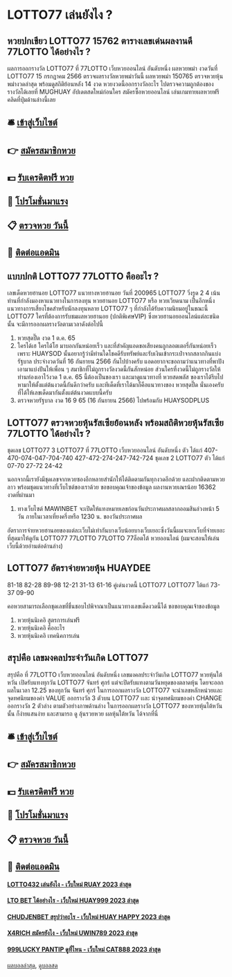 # LOTTO77 เล่นยังไง ?
## หวยปกเขียว LOTTO77 15762 ตารางเลขเด่นผลงานดี 77LOTTO ได้อย่างไร ?
ผลการออกรางวัล LOTTO77 ที่ 77LOTTO เว็บหวยออนไลน์ อันดับหนึ่ง ผลหวยพม่า งวดวันที่ LOTTO77 15 กรกฏาคม 2566 ตรวจผลรางวัลหวยพม่าวันนี้ ผลหวยพม่า 150765 ตรวจหวยหุ้นพม่างวดล่าสุด พร้อมดูสถิติย้อนหลัง 14 งวด หวยงวดนี้ออกรางวัลอะไร ไปตรวจความถูกต้องของรางวัลได้เลยที่ MUGHUAY อัปเดตสดใหม่ก่อนใคร
สมัครซื้อหวยออนไลน์ เล่นเกมทายผลหวยฟรีคลิดที่ปุ่มด้านล่างนี้เลย

## 🛎 [เข้าสู่เว็บไซต์](https://bit.ly/3BG5bNw)
## 👉 [สมัครสมาชิกหวย](https://bit.ly/3BG5bNw)
## 💵 [รับเครดิตฟรี หวย](https://bit.ly/3C3mvgS)
## 👑 [โปรโมชั่นมาแรง](https://bit.ly/3C3mvgS)
## 📋 [ตรวจหวย วันนี้](https://bit.ly/3C3mvgS)
## 📱 [ติดต่อแอดมิน](https://bit.ly/3C3mvgS)

## แบบปกติ LOTTO77 77LOTTO คืออะไร ?
เลขเด็ดหวยฮานอย LOTTO77 แนวทางหวยฮานอย วันที่ 200965 LOTTO77 วิ่งรูด 2 4 เน้น
ท่านที่กำลังมองหาแนวทางในการลงทุน หวยฮานอย LOTTO77 หรือ หวยเวียดนาม เป็นอีกหนึ่งแนวทางการเสี่ยงโชคสำหรับนักลงทุนหลาย LOTTO77 ๆ ที่กำลังได้รับความนิยมอยู่ในขณะนี้ LOTTO77 ใครที่ต้องการรับชมผลหวยฮานอย (ปกติพิเศษVIP) ซึ่งหวยฮานอยออนไลน์แต่ละชนิดนั้น จะมีการออกผลรางวัลตามเวลาดังต่อไปนี้
1. หวยสุดปี๊ด งวด 1 ต.ค. 65
2. ใครได้เฮ ใครได้โฮ มาบอกกันหน่อยเร็ว และที่สำคัญแอดขอเสียงคนถูกลอตเตอรี่กันหน่อยเร็วเพราะ HUAYSOD นั้นอยากรู้ว่ามีท่านใดโชคดีรับทรัพย์และรับเงินเข้ากระเป๋าจากสลากกินแบ่งรัฐบาล ประจำงวดวันที่ 16 กันยายน 2566 กันไปบ้างครับ แอดอยากจะขอถามว่าแนวทางที่พาปังเอามาแบ่งปันให้เพื่อน ๆ สมาชิกที่ไม่ถูกรางวัลงวดนี้กันสักหน่อย ส่วนใครที่งวดนี้ไม่ถูกรางวัลให้ท่านท่องเอาไว้งวด 1 ต.ค. 65 นี้ต้องเป็นของเรา และมาดูแนวทางที่ หวยสดพลัส ของเราได้รีบไปหามาให้ตั้งแต่ต้นงวดนี้กันดีกว่าครับ และทีเด็ดที่เราได้มาก็คือแนวทางของ หวยสุดปี๊ด นั่นเองครับ ที่ได้ให้เลขเด็ดมากันตั้งแต่ต้นงวดแบบนี้ครับ
3. ตรวจหวยรัฐบาล งวด 16 9 65 (16 กันยายน 2566) ไปพร้อมกับ HUAYSODPLUS

## LOTTO77 ตรวจหวยหุ้นรัสเซียย้อนหลัง พร้อมสถิติหวยหุ้นรัสเซีย 77LOTTO ได้อย่างไร ?
ชุดเลข LOTTO77 3 LOTTO77 ที่ 77LOTTO เว็บหวยออนไลน์ อันดับหนึ่ง ตัว ได้แก่
407-470-074-047-704-740
427-472-274-247-742-724
ชุดเลข 2 LOTTO77 ตัว ได้แก่
07-70
27-72
24-42

นอกจากนี้เรายังมีชุดเลขจากหวยซองอีกหลายสำนักให้ได้ติดตามกันทุกงวดอีกด้วย และฝากติดตามหวยลาว พร้อมชุดแนวทางที่เว็บไซต์ของเราด้วย
ขอขอบคุณเจ้าของข้อมูล
ผลงานหวยเณรน้อย 16362 งวดที่ผ่านมา
1. ทางเว็บไซต์ MAWINBET จะเปิดให้แทงหมายเลขก่อนวันประกาศผลสลากออมสินล่วงหน้า 5 วัน ภายในเวลาเที่ยงครึ่งหรือ 1230 น. ของวันประกาศผล

อัตราการจ่ายหวยฮานอยของแต่ละเว็บไม่เท่ากันบางเว็บน้อยบางเว็บเยอะซึ่งวันนี้ผมจะยกเว็บที่จ่ายเยอะที่สุดมาให้ดูกัน LOTTO77 77LOTTO 77LOTTO 77ล็อตโต้ หวยออนไลน์ (ผมจะสอนให้เล่นเว็บนี้ด้วยอ่านต่อด้านล่าง)

## LOTTO77 อัตราจ่ายหวยหุ้น HUAYDEE
81-18
82-28
89-98
12-21
31-13
61-16
คู่เด่นงวดนี้ LOTTO77 LOTTO77 ได้แก่
73-37
09-90

คอหวยสามารถเลือกชุดเลขที่ชื่นชอบไปพิจาณาเป็นแนวทางเลขเด็ดงวดนี้ได้
ขอขอบคุณเจ้าของข้อมูล
1. หวยหุ้นนิเคอิ สูตรการเล่นฟรี
2. หวยหุ้นนิเคอิ คืออะไร
3. หวยหุ้นนิเคอิ เทคนิคการเล่น

## สรุปคือ เลขมงคลประจำวันเกิด LOTTO77
สรุปคือ ที่ 77LOTTO เว็บหวยออนไลน์ อันดับหนึ่ง เลขมงคลประจำวันเกิด LOTTO77 หวยหุ้นใต้หวัน เปิดรับแทงทุกวัน LOTTO77 จันทร์ ศุกร์ แต่จะปิดรับแทงตามวันหยุดของตลาดหุ้น โดยจะออกผลในเวลา 12.25 ของทุกวัน จันทร์ ศุกร์ ในการออกผลรางวัล LOTTO77 จะนำเลขหลักหน่วยเเละจุดทศนิยมของค่า VALUE ออกรางวัล 3 ตัวบน LOTTO77 เเละ นำจุดทศนิยมของค่า CHANGE ออกรางวัล 2 ตัวล่าง ตามตัวอย่างภาพด้านล่าง
ในการออกผลรางวัล LOTTO77 ของหวยหุ้นไต้หวัน นั้น ก็ง่ายแสนง่าย และสามารถ ดู ลุ้นรวยหวย ผลหุ้นใต้หวัน ได้จากที่นี่

## 🛎 [เข้าสู่เว็บไซต์](https://bit.ly/3BG5bNw)
## 👉 [สมัครสมาชิกหวย](https://bit.ly/3BG5bNw)
## 💵 [รับเครดิตฟรี หวย](https://bit.ly/3C3mvgS)
## 👑 [โปรโมชั่นมาแรง](https://bit.ly/3C3mvgS)
## 📋 [ตรวจหวย วันนี้](https://bit.ly/3C3mvgS)
## 📱 [ติดต่อแอดมิน](https://bit.ly/3C3mvgS)

#### [LOTTO432 เล่นยังไง - เว็บใหม่ RUAY 2023 ล่าสุด](https://atom.io/themes/lotto432%20เล่นยังไง%20-%20เว็บใหม่%20ruay%202023%20ล่าสุด)
#### [LTO BET ได้อย่างไร - เว็บใหม่ HUAY999 2023 ล่าสุด](https://atom.io/themes/lto%20bet%20ได้อย่างไร%20-%20เว็บใหม่%20huay999%202023%20ล่าสุด)
#### [CHUDJENBET สรุปว่าอะไร - เว็บใหม่ HUAY HAPPY 2023 ล่าสุด](https://atom.io/themes/chudjenbet%20สรุปว่าอะไร%20-%20เว็บใหม่%20huay%20happy%202023%20ล่าสุด)
#### [X4RICH สมัครยังไง - เว็บใหม่ UWIN789 2023 ล่าสุด](https://atom.io/themes/x4rich%20สมัครยังไง%20-%20เว็บใหม่%20uwin789%202023%20ล่าสุด)
#### [999LUCKY PANTIP ดูที่ไหน - เว็บใหม่ CAT888 2023 ล่าสุด](https://atom.io/themes/999lucky%20pantip%20ดูที่ไหน%20-%20เว็บใหม่%20cat888%202023%20ล่าสุด)

[ผลบอลล่าสุด](https://siamsport.tv "ผลบอลล่าสุด"), [ดูบอลสด](https://siamsport.tv/ดูบอลสด "ดูบอลสด")